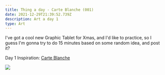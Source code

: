 ```yaml
---
title: Thing a day - Carte Blanche (001)
date: 2021-12-29T21:39:52.739Z
description: Art a day 1
type: Art
---
```


I've got a cool new Graphic Tablet for Xmas, and I'd like to practice, so I guess I'm gonna try to do 15 minutes based on some random idea, and post it? 

Day 1 Inspiration: [Carte Blanche](https://www.merriam-webster.com/word-of-the-day/carte%20blanche-2021-12-29)

![](/img/001-thing-a-day-carte-blanche.png)
